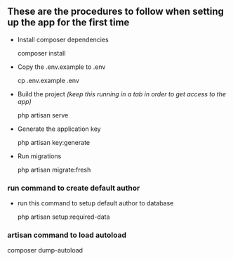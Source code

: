 ## These are the procedures to follow when setting up the app for the first time

-   Install composer dependencies
    
    composer install
    
-   Copy the .env.example to .env
    
    cp .env.example .env
    
-   Build the project *(keep this running in a tab in order to get access to the app)*
    
    php artisan serve
    
-   Generate the application key
    
    php artisan key:generate
    
-   Run migrations
    
    php artisan migrate:fresh

### run command to create default author

- run this command to setup default author to database

   php artisan setup:required-data

### artisan command to load autoload 

   composer dump-autoload